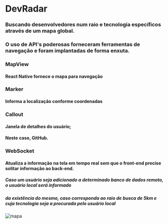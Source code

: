 # DevRadar
### Buscando desenvolvedores num raio e tecnologia específicos através de um mapa global. 

### O uso de API's poderosas forneceram ferramentas de navegação e foram implantadas de forma enxuta.


### MapView 
#### React Native fornece o mapa para navegação
### Marker 
#### Informa a localização conforme coordenadas
### Callout
#### Janela de detalhes do usuário; 
#### Neste caso, GitHub.

### WebSocket
#### Atualiza a informação na tela em tempo real sem que o front-end precise solitar informação ao back-end.
##### Caso um usuário seja adicionado a determinado banco de dados remoto, o usuário local será informado
##### da existência do mesmo, caso corresponda ao raio de busca de 5km e cuja tecnologia seja a procurada pelo usuário local


![mapa]()
